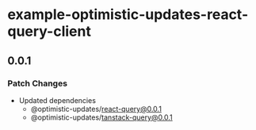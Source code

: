 # example-optimistic-updates-react-query-client

## 0.0.1

### Patch Changes

- Updated dependencies
  - @optimistic-updates/react-query@0.0.1
  - @optimistic-updates/tanstack-query@0.0.1

